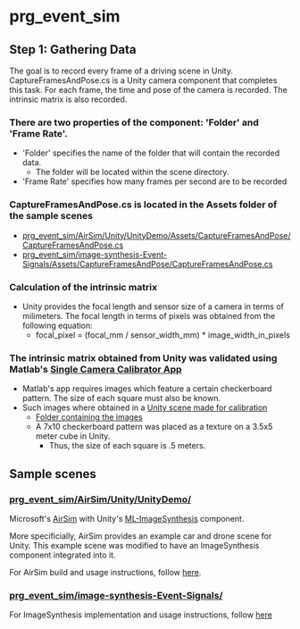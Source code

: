 # prg_event_sim

## Step 1: Gathering Data
The goal is to record every frame of a driving scene in Unity. CaptureFramesAndPose.cs is a Unity camera component that completes this task. For each frame, the time and pose of the camera is recorded. The intrinsic matrix is also recorded.  

### There are two properties of the component: 'Folder' and 'Frame Rate'.
  * 'Folder' specifies the name of the folder that will contain the recorded data.
    * The folder will be located within the scene directory.
  * 'Frame Rate' specifies how many frames per second are to be recorded

### CaptureFramesAndPose.cs is located in the Assets folder of the sample scenes
  * [prg_event_sim/AirSim/Unity/UnityDemo/Assets/CaptureFramesAndPose/CaptureFramesAndPose.cs](/AirSim/Unity/UnityDemo/Assets/CaptureFramesAndPose/CaptureFramesAndPose.cs)
  * [prg_event_sim/image-synthesis-Event-Signals/Assets/CaptureFramesAndPose/CaptureFramesAndPose.cs](/image-synthesis-Event-Signals/Assets/CaptureFramesAndPose/CaptureFramesAndPose.cs)
  
### Calculation of the intrinsic matrix
 * Unity provides the focal length and sensor size of a camera in terms of milimeters. The focal length in terms of pixels was obtained from the following equation:
   * focal_pixel = (focal_mm / sensor_width_mm) * image_width_in_pixels

### The intrinsic matrix obtained from Unity was validated using Matlab's [Single Camera Calibrator App](https://www.mathworks.com/help/vision/ug/single-camera-calibrator-app.html)
  * Matlab's app requires images which feature a certain checkerboard pattern. The size of each square must also be known.
  * Such images where obtained in a [Unity scene made for calibration](/calibration%20scene)
    * [Folder containing the images](/calibration%20scene/CalibrationImages)
    * A 7x10 checkerboard pattern was placed as a texture on a 3.5x5 meter cube in Unity. 
      * Thus, the size of each square is .5 meters.

## Sample scenes
### [prg_event_sim/AirSim/Unity/UnityDemo/](https://github.com/prgumd/prg_event_sim/tree/master/AirSim/Unity/UnityDemo)
Microsoft's [AirSim](https://github.com/microsoft/AirSim) with Unity's [ML-ImageSynthesis](https://bitbucket.org/Unity-Technologies/ml-imagesynthesis/src/master/) component. 

More specificially, AirSim provides an example car and drone scene for Unity. This example scene was modified to have an ImageSynthesis component integrated into it.

For AirSim build and usage instructions, follow [here](https://github.com/microsoft/AirSim/tree/master/Unity).

### [prg_event_sim/image-synthesis-Event-Signals/](https://github.com/prgumd/prg_event_sim/tree/master/image-synthesis-Event-Signals)
For ImageSynthesis implementation and usage instructions, follow [here](https://bitbucket.org/Unity-Technologies/ml-imagesynthesis/src/master/)
